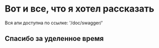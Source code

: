 # Вот и все, что я хотел рассказать

Вся апи доступна по ссылке:  '/doc/swagger/'

## Спасибо за уделенное время